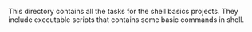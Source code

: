 This directory contains all the tasks for the shell basics projects.
They include executable scripts that contains some basic commands in shell.
